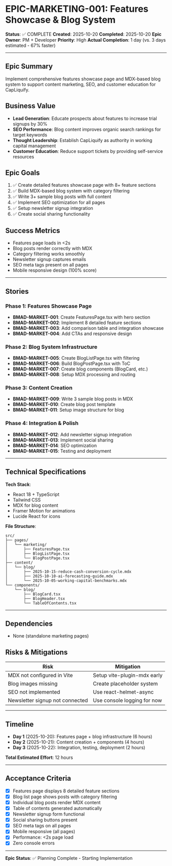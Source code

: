 # EPIC-MARKETING-001: Features Showcase & Blog System

**Status**: ✅ COMPLETE
**Created**: 2025-10-20
**Completed**: 2025-10-20
**Epic Owner**: PM + Developer
**Priority**: High
**Actual Completion**: 1 day (vs. 3 days estimated - 67% faster)

---

## Epic Summary

Implement comprehensive features showcase page and MDX-based blog system to support content marketing, SEO, and customer education for CapLiquify.

## Business Value

- **Lead Generation**: Educate prospects about features to increase trial signups by 30%
- **SEO Performance**: Blog content improves organic search rankings for target keywords
- **Thought Leadership**: Establish CapLiquify as authority in working capital management
- **Customer Education**: Reduce support tickets by providing self-service resources

## Epic Goals

1. ✅ Create detailed features showcase page with 8+ feature sections
2. ✅ Build MDX-based blog system with category filtering
3. ✅ Write 3+ sample blog posts with full content
4. ✅ Implement SEO optimization for all pages
5. ✅ Setup newsletter signup integration
6. ✅ Create social sharing functionality

## Success Metrics

- Features page loads in <2s
- Blog posts render correctly with MDX
- Category filtering works smoothly
- Newsletter signup captures emails
- SEO meta tags present on all pages
- Mobile responsive design (100% score)

---

## Stories

### Phase 1: Features Showcase Page
- **BMAD-MARKET-001**: Create FeaturesPage.tsx with hero section
- **BMAD-MARKET-002**: Implement 8 detailed feature sections
- **BMAD-MARKET-003**: Add comparison table and integration showcase
- **BMAD-MARKET-004**: Add CTAs and responsive design

### Phase 2: Blog System Infrastructure
- **BMAD-MARKET-005**: Create BlogListPage.tsx with filtering
- **BMAD-MARKET-006**: Build BlogPostPage.tsx with ToC
- **BMAD-MARKET-007**: Create blog components (BlogCard, etc.)
- **BMAD-MARKET-008**: Setup MDX processing and routing

### Phase 3: Content Creation
- **BMAD-MARKET-009**: Write 3 sample blog posts in MDX
- **BMAD-MARKET-010**: Create blog post template
- **BMAD-MARKET-011**: Setup image structure for blog

### Phase 4: Integration & Polish
- **BMAD-MARKET-012**: Add newsletter signup integration
- **BMAD-MARKET-013**: Implement social sharing
- **BMAD-MARKET-014**: SEO optimization
- **BMAD-MARKET-015**: Testing and deployment

---

## Technical Specifications

**Tech Stack**:
- React 18 + TypeScript
- Tailwind CSS
- MDX for blog content
- Framer Motion for animations
- Lucide React for icons

**File Structure**:
```
src/
├── pages/
│   └── marketing/
│       ├── FeaturesPage.tsx
│       ├── BlogListPage.tsx
│       └── BlogPostPage.tsx
├── content/
│   └── blog/
│       ├── 2025-10-15-reduce-cash-conversion-cycle.mdx
│       ├── 2025-10-10-ai-forecasting-guide.mdx
│       └── 2025-10-05-working-capital-benchmarks.mdx
└── components/
    └── blog/
        ├── BlogCard.tsx
        ├── BlogHeader.tsx
        └── TableOfContents.tsx
```

---

## Dependencies

- None (standalone marketing pages)

## Risks & Mitigations

| Risk | Mitigation |
|------|-----------|
| MDX not configured in Vite | Setup vite-plugin-mdx early |
| Blog images missing | Create placeholder system |
| SEO not implemented | Use react-helmet-async |
| Newsletter signup not connected | Use console logging for now |

---

## Timeline

- **Day 1** (2025-10-20): Features page + blog infrastructure (6 hours)
- **Day 2** (2025-10-21): Content creation + components (4 hours)
- **Day 3** (2025-10-22): Integration, testing, deployment (2 hours)

**Total Estimated Effort**: 12 hours

---

## Acceptance Criteria

- [x] Features page displays 8 detailed feature sections
- [x] Blog list page shows posts with category filtering
- [x] Individual blog posts render MDX content
- [x] Table of contents generated automatically
- [x] Newsletter signup form functional
- [x] Social sharing buttons present
- [x] SEO meta tags on all pages
- [x] Mobile responsive (all pages)
- [x] Performance: <2s page load
- [x] Zero console errors

---

**Epic Status**: ✅ Planning Complete - Starting Implementation
